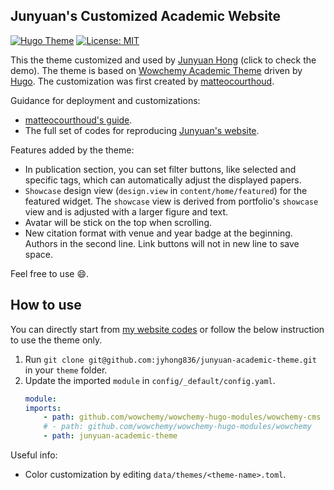 ## Junyuan's Customized Academic Website

[![Hugo Theme](https://img.shields.io/badge/Hugo-black.svg?style=plastic&logo=Hugo&label=Theme)](https://jyhong.gitlab.io) [![License: MIT](https://img.shields.io/badge/License-MIT-yellow.svg)](https://opensource.org/licenses/MIT) 

This the theme customized and used by [Junyuan Hong](https://jyhong.gitlab.io) (click to check the demo).
The theme is based on [Wowchemy Academic Theme](https://github.com/wowchemy/starter-hugo-academic) driven by [Hugo](https://gohugo.io/). The customization was first created by [matteocourthoud](https://matteocourthoud.github.io/).

Guidance for deployment and customizations:
* [matteocourthoud's guide](https://matteocourthoud.github.io/post/website/).
* The full set of codes for reproducing [Junyuan's website](https://github.com/jyhong836/jyhong.gitlab.io).

Features added by the theme:
* In publication section, you can set filter buttons, like selected and specific tags, which can automatically adjust the displayed papers.
* `Showcase` design view (`design.view` in `content/home/featured`) for the featured widget. The `showcase` view is derived from portfolio's `showcase` view and is adjusted with a larger figure and text.
* Avatar will be stick on the top when scrolling.
* New citation format with venue and year badge at the beginning. Authors in the second line. Link buttons will not in new line to save space.

Feel free to use :smile:.

## How to use

You can directly start from [my website codes](https://github.com/jyhong836/jyhong.gitlab.io) or follow the below instruction to use the theme only.
1. Run `git clone git@github.com:jyhong836/junyuan-academic-theme.git` in your `theme` folder.
2. Update the imported `module` in `config/_default/config.yaml`.
    ```yaml
    module:
    imports:
        - path: github.com/wowchemy/wowchemy-hugo-modules/wowchemy-cms
        # - path: github.com/wowchemy/wowchemy-hugo-modules/wowchemy
        - path: junyuan-academic-theme
    ```

Useful info:
* Color customization by editing `data/themes/<theme-name>.toml`.
